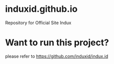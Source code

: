 # induxid.github.io
Repository for Official Site Indux 

# Want to run this project?
please refer to https://github.com/induxid/indux.id
